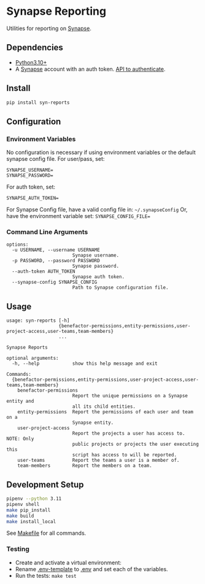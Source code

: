 # Synapse Reporting

Utilities for reporting on [Synapse](https://www.synapse.org/).

## Dependencies

- [Python3.10+](https://www.python.org/)
- A [Synapse](https://www.synapse.org/) account with an auth
  token. [API to authenticate](http://docs.synapse.org/python/#connecting-to-synapse).

## Install

```bash
pip install syn-reports
```

## Configuration

### Environment Variables

No configuration is necessary if using environment variables or the default synapse config file.
For user/pass, set:

```shell
SYNAPSE_USERNAME=
SYNAPSE_PASSWORD=
```

For auth token, set:

```shell
SYNAPSE_AUTH_TOKEN=
```

For Synapse Config file, have a valid config file in:
`~/.synapseConfig`
Or, have the environment variable set:
`SYNAPSE_CONFIG_FILE=`

### Command Line Arguments

```text
options:
  -u USERNAME, --username USERNAME
                        Synapse username.
  -p PASSWORD, --password PASSWORD
                        Synapse password.
  --auth-token AUTH_TOKEN
                        Synapse auth token.
  --synapse-config SYNAPSE_CONFIG
                        Path to Synapse configuration file.
```

## Usage

```text
usage: syn-reports [-h]
                   {benefactor-permissions,entity-permissions,user-project-access,user-teams,team-members}
                   ...

Synapse Reports

optional arguments:
  -h, --help            show this help message and exit

Commands:
  {benefactor-permissions,entity-permissions,user-project-access,user-teams,team-members}
    benefactor-permissions
                        Report the unique permissions on a Synapse entity and
                        all its child entities.
    entity-permissions  Report the permissions of each user and team on a
                        Synapse entity.
    user-project-access
                        Report the projects a user has access to. NOTE: Only
                        public projects or projects the user executing this
                        script has access to will be reported.
    user-teams          Report the teams a user is a member of.
    team-members        Report the members on a team.
```

## Development Setup

```bash
pipenv --python 3.11
pipenv shell
make pip_install
make build
make install_local
```

See [Makefile](Makefile) for all commands.

### Testing

- Create and activate a virtual environment:
- Rename [.env-template](.env-template) to [.env](.env) and set each of the variables.
- Run the tests: `make test`
